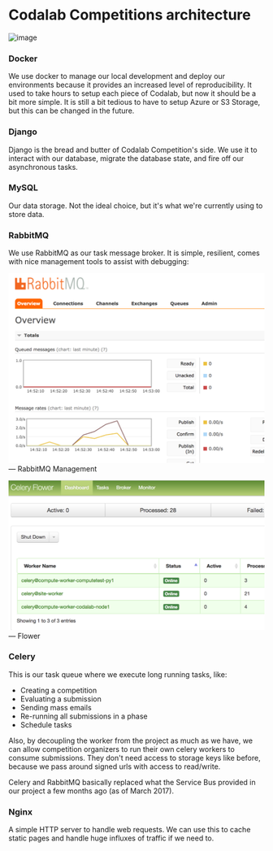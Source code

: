 <h1>Codalab Competitions architecture</h1>

![image](https://cloud.githubusercontent.com/assets/2185159/24168251/d9d0dcc8-0e36-11e7-96f2-ac2c81316e96.png)

### Docker

We use docker to manage our local development and deploy our environments because 
it provides an increased level of reproducibility. It used to take hours to setup
each piece of Codalab, but now it should be a bit more simple. It is still a bit
tedious to have to setup Azure or S3 Storage, but this can be changed in the future.


### Django

Django is the bread and butter of Codalab Competition's side. We use it to interact 
with our database, migrate the database state, and fire off our asynchronous tasks.


### MySQL

Our data storage. Not the ideal choice, but it's what we're currently using
to store data.


### RabbitMQ

We use RabbitMQ as our task message broker. It is simple, resilient, comes with nice
management tools to assist with debugging:

![RabbitMQ Management](img/monitoring_tool_rabbitmgmt.png)
&mdash; RabbitMQ Management

![Flower](img/monitoring_tool_flower.png)
&mdash; Flower


### Celery

This is our task queue where we execute long running tasks, like:

* Creating a competition
* Evaluating a submission
* Sending mass emails
* Re-running all submissions in a phase
* Schedule tasks

Also, by decoupling the worker from the project as much as we have, we can allow 
competition organizers to run their own celery workers to consume submissions. 
They don't need access to storage keys like before, because we pass around signed
urls with access to read/write.

Celery and RabbitMQ basically replaced what the Service Bus provided in our project
a few months ago (as of March 2017).


### Nginx

A simple HTTP server to handle web requests. We can use this to cache static pages 
and handle huge influxes of traffic if we need to.
